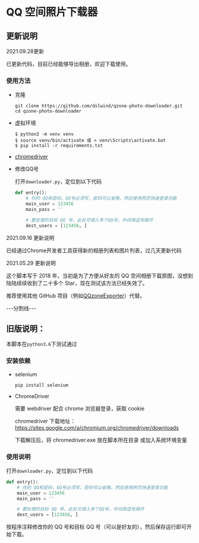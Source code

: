 # QQ 空间照片下载器

## 更新说明 

2021.09.28更新

已更新代码，目前已经能够导出相册，欢迎下载使用。

### 使用方法
- 克隆
  ```shell
  git clone https://github.com/dslwind/qzone-photo-downloader.git
  cd qzone-photo-downloader
  ```

- 虚拟环境

  ```shell
  $ python3 -m venv venv
  $ source venv/bin/activate 或 > venv\Scripts\activate.bat
  $ pip install -r requirements.txt
  ```

- [chromedriver](https://sites.google.com/a/chromium.org/chromedriver/downloads)

- 修改QQ号

  打开`downloader.py`，定位到以下代码

  ```python
  def entry():
      # 你的 QQ和密码，QQ号必须写，密码可以省略，然后使用网页快速登录功能
      main_user = 123456
      main_pass = ''

      # 要处理的目标 QQ 号，此处可填入多个QQ号，中间用逗号隔开
      dest_users = [123456, ]
  ```

2021.09.16 更新说明

已经通过Chrome开发者工具获得新的相册列表和图片列表，过几天更新代码

2021.05.29 更新说明

这个脚本写于 2018 年，当初是为了方便从好友的 QQ 空间相册下载原图，没想到陆陆续续收到了二十多个 Star，现在测试该方法已经失效了。

推荐使用其他 GitHub 项目（例如[QQzoneExporter](https://github.com/wwwpf/QzoneExporter)）代替。

---分割线---

## 旧版说明：

本脚本在`python3.6`下测试通过

### 安装依赖

- selenium

  `pip install selenium`

- ChromeDriver

  需要 webdriver 配合 chrome 浏览器登录，获取 cookie

  chromedriver 下载地址：<https://sites.google.com/a/chromium.org/chromedriver/downloads>

  下载解压后，将 chromedriver.exe 放在脚本所在目录 或加入系统环境变量

### 使用说明

打开`downloader.py`，定位到以下代码

```python
def entry():
    # 你的 QQ和密码，QQ号必须写，密码可以省略，然后使用网页快速登录功能
    main_user = 123456
    main_pass = ''

    # 要处理的目标 QQ 号，此处可填入多个QQ号，中间用逗号隔开
    dest_users = [123456, ]
```

按程序注释修改你的 QQ 号和目标 QQ 号（可以是好友的），然后保存运行即可开始下载。
